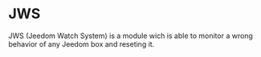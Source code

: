 # JWS
JWS (Jeedom Watch System) is a module wich is able to monitor a wrong behavior of any Jeedom box and reseting it.

